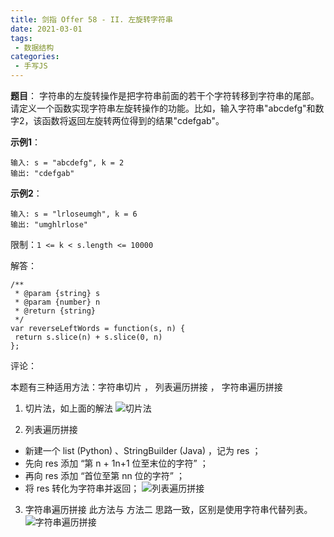 ```yaml
---
title: 剑指 Offer 58 - II. 左旋转字符串
date: 2021-03-01
tags:
 - 数据结构
categories:
 - 手写JS
---
```

**题目**：
字符串的左旋转操作是把字符串前面的若干个字符转移到字符串的尾部。请定义一个函数实现字符串左旋转操作的功能。比如，输入字符串"abcdefg"和数字2，该函数将返回左旋转两位得到的结果"cdefgab"。

**示例1**：
```
输入: s = "abcdefg", k = 2
输出: "cdefgab"
```
**示例2**：
```
输入: s = "lrloseumgh", k = 6
输出: "umghlrlose"
```

限制：```1 <= k < s.length <= 10000```

解答：
```
/**
 * @param {string} s
 * @param {number} n
 * @return {string}
 */
var reverseLeftWords = function(s, n) {
 return s.slice(n) + s.slice(0, n)
};
```

评论：

本题有三种适用方法：字符串切片 ， 列表遍历拼接 ， 字符串遍历拼接

1. 切片法，如上面的解法
![切片法](https://pic.leetcode-cn.com/1600793170-eyvDTJ-Picture1.png)

2. 列表遍历拼接
  - 新建一个 list (Python) 、StringBuilder (Java) ，记为 res ；
  - 先向 res 添加 “第 n + 1n+1 位至末位的字符” ；
  - 再向 res 添加 “首位至第 nn 位的字符” ；
  - 将 res 转化为字符串并返回；
![列表遍历拼接](https://pic.leetcode-cn.com/1600793170-ViWBNV-Picture2.png)

3. 字符串遍历拼接
  此方法与 方法二 思路一致，区别是使用字符串代替列表。
![字符串遍历拼接](https://pic.leetcode-cn.com/1600793170-uasqXO-Picture3.png)